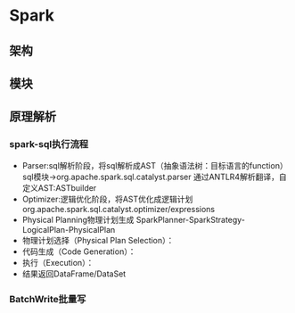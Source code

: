 # Spark

## 架构

## 模块

## 原理解析

### spark-sql执行流程

- Parser:sql解析阶段，将sql解析成AST（抽象语法树：目标语言的function）
sql模块->org.apache.spark.sql.catalyst.parser
通过ANTLR4解析翻译，自定义AST:ASTbuilder
- Optimizer:逻辑优化阶段，将AST优化成逻辑计划
org.apache.spark.sql.catalyst.optimizer/expressions
- Physical Planning物理计划生成
SparkPlanner-SparkStrategy-LogicalPlan-PhysicalPlan
- 物理计划选择（Physical Plan Selection）：
- 代码生成（Code Generation）：
- 执行（Execution）：
- 结果返回DataFrame/DataSet

### BatchWrite批量写

